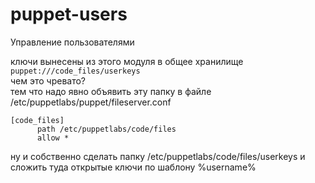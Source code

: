 # puppet-users
Управление пользователями

ключи вынесены из этого модуля в общее хранилище ```puppet:///code_files/userkeys```  
чем это чревато?  
тем что надо явно объявить эту папку в файле /etc/puppetlabs/puppet/fileserver.conf  


```
[code_files]
      path /etc/puppetlabs/code/files
      allow *
```

ну и собственно сделать папку
/etc/puppetlabs/code/files/userkeys
и сложить туда открытые ключи по шаблону %username%
